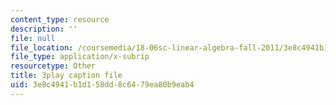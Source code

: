 ```yaml
---
content_type: resource
description: ''
file: null
file_location: /coursemedia/18-06sc-linear-algebra-fall-2011/3e8c4941b1d158dd8c6479ea80b9eab4_VqP2tREMvt0.vtt
file_type: application/x-subrip
resourcetype: Other
title: 3play caption file
uid: 3e8c4941-b1d1-58dd-8c64-79ea80b9eab4
---
```

